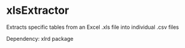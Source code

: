 # xlsExtractor
Extracts specific tables from an Excel .xls file into individual .csv files

Dependency: xlrd package
